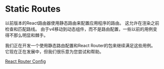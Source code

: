 # Static Routes

以前版本的React路由器使用静态路由来配置应用程序的路由。 这允许在渲染之前检查和匹配路线。 由于v4移动到动态组件，而不是路由配置，一些以前的用例变得不那么明显和棘手。

我们正在开发一个使用静态路由配置和React Router的包来继续满足这些用例。 它现在正在发展中，但我们很乐意为您尝试和帮助。

[React Router Config](https://github.com/reacttraining/react-router/tree/master/packages/react-router-config)
